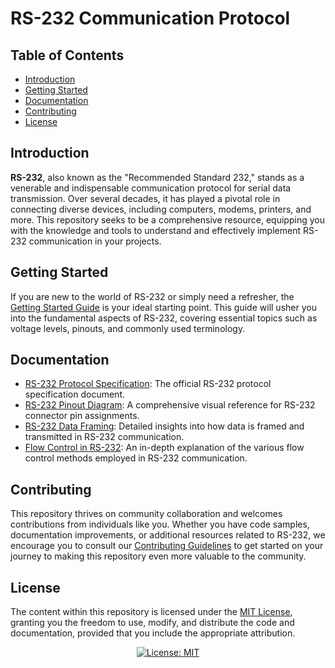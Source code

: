 # RS-232 Communication Protocol

## Table of Contents

- [Introduction](#introduction)
- [Getting Started](#getting-started)
- [Documentation](#documentation)
- [Contributing](#contributing)
- [License](#license)

## Introduction

**RS-232**, also known as the "Recommended Standard 232," stands as a venerable and indispensable communication protocol for serial data transmission. Over several decades, it has played a pivotal role in connecting diverse devices, including computers, modems, printers, and more. This repository seeks to be a comprehensive resource, equipping you with the knowledge and tools to understand and effectively implement RS-232 communication in your projects.

## Getting Started

If you are new to the world of RS-232 or simply need a refresher, the [Getting Started Guide](getting_started.md) is your ideal starting point. This guide will usher you into the fundamental aspects of RS-232, covering essential topics such as voltage levels, pinouts, and commonly used terminology.

## Documentation
- [RS-232 Protocol Specification](documentation/rs232_protocol_spec.pdf): The official RS-232 protocol specification document.
- [RS-232 Pinout Diagram](documentation/rs232_pinout.pdf): A comprehensive visual reference for RS-232 connector pin assignments.
- [RS-232 Data Framing](documentation/rs232_data_framing.md): Detailed insights into how data is framed and transmitted in RS-232 communication.
- [Flow Control in RS-232](documentation/rs232_flow_control.md): An in-depth explanation of the various flow control methods employed in RS-232 communication.

## Contributing

This repository thrives on community collaboration and welcomes contributions from individuals like you. Whether you have code samples, documentation improvements, or additional resources related to RS-232, we encourage you to consult our [Contributing Guidelines](CONTRIBUTING.md) to get started on your journey to making this repository even more valuable to the community.

## License

The content within this repository is licensed under the [MIT License](LICENSE), granting you the freedom to use, modify, and distribute the code and documentation, provided that you include the appropriate attribution.

<div align=center>
  
[![License: MIT](https://img.shields.io/badge/License-MIT-blue.svg)](https://opensource.org/licenses/MIT)

</div>
